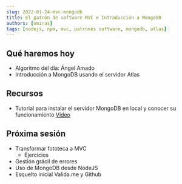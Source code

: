 ```yaml
---
slug: 2022-01-24-mvc-mongodb
title: El patrón de software MVC e Introducción a MongoDB
authors: [omiras]
tags: [nodejs, npm, mvc, patrones software, mongodb, atlas]
---
```


## Qué haremos hoy

- Algoritmo del día: Ángel Amado
- Introducción a MongoDB usando el servidor Atlas

## Recursos

- Tutorial para instalar el servidor MongoDB en local y conocer su funcionamiento [Vídeo](https://www.youtube.com/watch?v=lWMemPN9t6Q)

## Próxima sesión

- Transformar fototeca a MVC
  - Ejercicios
- Gestión grácil de errores
- Uso de MongoDB desde NodeJS
- Esquelto inicial Valida.me y Github
